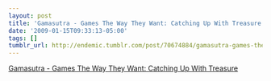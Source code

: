 ```yaml
---
layout: post
title: 'Gamasutra - Games The Way They Want: Catching Up With Treasure'
date: '2009-01-15T09:33:13-05:00'
tags: []
tumblr_url: http://endemic.tumblr.com/post/70674884/gamasutra-games-the-way-they-want-catching-up
---
```

[Gamasutra - Games The Way They Want: Catching Up With Treasure](http://www.gamasutra.com/view/feature/3896/games_the_way_they_want_catching_.php)  
